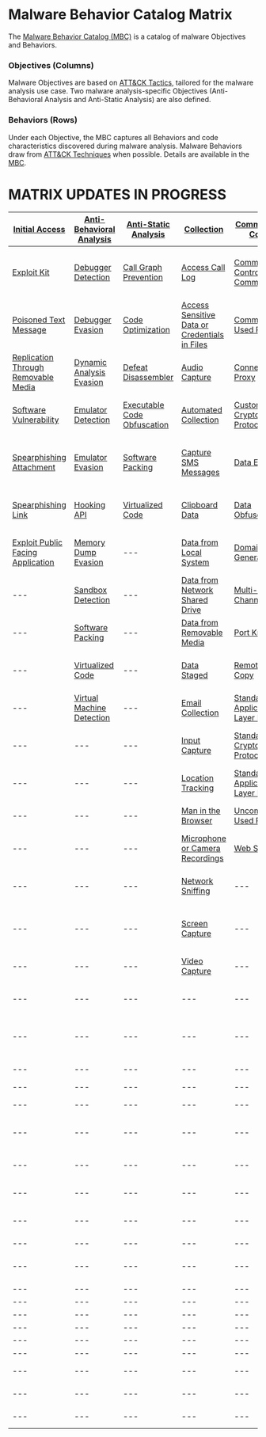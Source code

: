 # Malware Behavior Catalog Matrix #
The [Malware Behavior Catalog (MBC)](https://github.com/MAECProject/malware-behaviors) is a catalog of malware Objectives and Behaviors.

### Objectives (Columns) ###
Malware Objectives are based on [ATT&CK Tactics](https://attack.mitre.org/tactics/enterprise/), tailored for the malware analysis use case. Two malware analysis-specific Objectives (Anti-Behavioral Analysis and Anti-Static Analysis) are also defined. 

### Behaviors (Rows) ###
Under each Objective, the MBC captures all Behaviors and code characteristics discovered during malware analysis. Malware Behaviors draw from [ATT&CK Techniques](https://attack.mitre.org/techniques/enterprise/) when possible. Details are available in the [MBC](https://github.com/MAECProject/malware-behaviors).

# MATRIX UPDATES IN PROGRESS #

|[Initial Access](https://github.com/MAECProject/malware-behaviors/blob/master/initial-access/)|[Anti-Behavioral Analysis](https://github.com/MAECProject/malware-behaviors/blob/master/anti-behavioral-analysis/)|[Anti-Static Analysis](https://github.com/MAECProject/malware-behaviors/blob/master/anti-static-analysis/)|[Collection](https://github.com/MAECProject/malware-behaviors/blob/master/collection/)|[Command and Control](https://github.com/MAECProject/malware-behaviors/blob/master/command-and-control/)|[Credential Access](https://github.com/MAECProject/malware-behaviors/blob/master/credential-access/)|[Defense Evasion](https://github.com/MAECProject/malware-behaviors/blob/master/defense-evasion/)|[Discovery](https://github.com/MAECProject/malware-behaviors/blob/master/discovery/)|[Effects](https://github.com/MAECProject/malware-behaviors/blob/master/effects/)|[Execution](https://github.com/MAECProject/malware-behaviors/blob/master/execution/)|[Exfiltration](https://github.com/MAECProject/malware-behaviors/blob/master/execution/)|[Lateral Movement](https://github.com/MAECProject/malware-behaviors/tree/master/lateral-movement/)|[Persistence]((https://github.com/MAECProject/malware-behaviors/tree/master/persistence))|[Privilege Escalation](https://github.com/MAECProject/malware-behaviors/tree/master/privilege-escalation)|
|---------------------------------|------------------------|--------------------|----------|-------------------|-----------------|---------------|---------|-------|---------|------------|----------------|-----------|--------------------|
|[Exploit Kit](https://github.com/MAECProject/malware-behaviors/blob/master/initial-access/exploit-kit.md)|[Debugger Detection](https://github.com/MAECProject/malware-behaviors/blob/master/anti-behavioral-analysis/detect-debugger.md)|[Call Graph Prevention](https://github.com/MAECProject/malware-behaviors/blob/master/anti-static-analysis/call-graph-prevention.md)|[Access Call Log](https://github.com/MAECProject/malware-behaviors/blob/master/collection/access-call-log.md)|[Command and Control Communication](https://github.com/MAECProject/malware-behaviors/blob/master/command-and-control/command-control-comm.md)|[Access Sensitive Data or Credentials in Files](https://github.com/MAECProject/malware-behaviors/blob/master/collection/access-sensitive-data.md)|[Access Token Manipulation](https://github.com/MAECProject/malware-behaviors/blob/master/defense-evasion/access-token.md)|[Account Discovery](https://github.com/MAECProject/malware-behaviors/blob/master/discovery/account-discover.md)|[Compromise Data Integrity](https://github.com/MAECProject/malware-behaviors/blob/master/effects/compromise-data.md)|[AppleScript](https://github.com/MAECProject/malware-behaviors/blob/master/execution/applescript.md)|[Automated Exfiltration](https://github.com/MAECProject/malware-behaviors/blob/master/exfiltration/auto-exfiltrate.md)|[AppleScript](https://github.com/MAECProject/malware-behaviors/tree/master/execution/applescript.md)|[Application Shimming](https://github.com/MAECProject/malware-behaviors/blob/master/privilege-escalation/app-shimming.md)|[Application Shimming](https://github.com/MAECProject/malware-behaviors/blob/master/privilege-escalation/app-shimming.md)|
|[Poisoned Text Message](https://github.com/MAECProject/malware-behaviors/blob/master/initial-access/poison-text-msg.md)|[Debugger Evasion](https://github.com/MAECProject/malware-behaviors/blob/master/anti-behavioral-analysis/evade-debugger.md)|[Code Optimization](https://github.com/MAECProject/malware-behaviors/blob/master/anti-static-analysis/code-optimize.md)|[Access Sensitive Data or Credentials in Files](https://github.com/MAECProject/malware-behaviors/blob/master/collection/access-sensitive-data.md)|[Commonly Used Port](https://github.com/MAECProject/malware-behaviors/blob/master/command-and-control/common-port.md)|[Account Manipulation](https://github.com/MAECProject/malware-behaviors/blob/master/credential-access/acct-manipulate.md)|[Application Discovery](https://github.com/MAECProject/malware-behaviors/blob/master/discovery/app-discover.md)|[Analysis Tool Discovery](https://github.com/MAECProject/malware-behaviors/blob/master/discovery/analysis-tool-discover.md)|[Denial of Service](https://github.com/MAECProject/malware-behaviors/blob/master/effects/denial-of-service.md)|[Command-Line Interface](https://github.com/MAECProject/malware-behaviors/blob/master/execution/command-line.md)|[Data Compressed](https://github.com/MAECProject/malware-behaviors/blob/master/exfiltration/data-compress.md)|[Distributed Component Object Model](https://github.com/MAECProject/malware-behaviors/tree/master/lateral-movement/distributed-comp-obj-model.md)|[.bash_profile and .bashrc](https://github.com/MAECProject/malware-behaviors/blob/master/persistence/bash.md)|[Bypass User Account Control](https://github.com/MAECProject/malware-behaviors/blob/master/defense-evasion/bypass-user-acct-cntl.md)|
|[Replication Through Removable Media](https://github.com/MAECProject/malware-behaviors/tree/master/lateral-movement/replicate-remove-media.md)|[Dynamic Analysis Evasion](https://github.com/MAECProject/malware-behaviors/blob/master/anti-behavioral-analysis/evade-dynamic-analysis.md)|[Defeat Disassembler](https://github.com/MAECProject/malware-behaviors/blob/master/anti-static-analysis/disassemble-prevent.md)|[Audio Capture](https://github.com/MAECProject/malware-behaviors/blob/master/collection/audio-capture.md)|[Connection Proxy](https://github.com/MAECProject/malware-behaviors/blob/master/command-and-control/connect-proxy.md)|[Capture SMS Messages](https://github.com/MAECProject/malware-behaviors/blob/master/collection/capture-sms.md)|[Binary Padding](https://github.com/MAECProject/malware-behaviors/blob/master/defense-evasion/binary-pad.md)|[Application Discovery](https://github.com/MAECProject/malware-behaviors/blob/master/discovery/app-discover.md)|[Destroy Data](https://github.com/MAECProject/malware-behaviors/blob/master/effects/destroy-data.md)|[Deobfuscate/Decode Files or Information](https://github.com/MAECProject/malware-behaviors/blob/master/execution/deobfuscate-files.md)|[Data Encrypted](https://github.com/MAECProject/malware-behaviors/blob/master/exfiltration/data-encrypt.md)|[Exploitation of Remote Services](https://github.com/MAECProject/malware-behaviors/tree/master/lateral-movement/exploit-remote-services.md)|[BITS Jobs](https://github.com/MAECProject/malware-behaviors/blob/master/defense-evasion/bits-jobs.md)|[DLL Search Order Hijacking](https://github.com/MAECProject/malware-behaviors/blob/master/privilege-escalation/dll-search-order-hijack.md)|
|[Software Vulnerability](https://github.com/MAECProject/malware-behaviors/blob/master/initial-access/software-vuln.md)|[Emulator Detection](https://github.com/MAECProject/malware-behaviors/blob/master/anti-behavioral-analysis/detect-emulator.md)|[Executable Code Obfuscation](https://github.com/MAECProject/malware-behaviors/blob/master/anti-static-analysis/exe-code-obfuscate.md)|[Automated Collection](https://github.com/MAECProject/malware-behaviors/blob/master/collection/auto-collect.md)|[Custom Cryptographic Protocol](https://github.com/MAECProject/malware-behaviors/blob/master/command-and-control/custom-crypto-protocol.md)|[Credential Dumping](https://github.com/MAECProject/malware-behaviors/blob/master/credential-access/credential-dump.md)|[BITS Jobs](https://github.com/MAECProject/malware-behaviors/blob/master/defense-evasion/bits-jobs.md)|[Application Window Discovery](https://github.com/MAECProject/malware-behaviors/blob/master/discovery/app-window-discover.md)|[Destroy Hardware](https://github.com/MAECProject/malware-behaviors/blob/master/effects/destroy-hardware.md)|[Dynamic Data Exchange](https://github.com/MAECProject/malware-behaviors/blob/master/execution/dynamic-data-ex.md)|[Exfiltration Over Alternative Protocol](https://github.com/MAECProject/malware-behaviors/blob/master/exfiltration/exfil-over-alternative-protocol.md)|[Pass the Hash](https://github.com/MAECProject/malware-behaviors/tree/master/lateral-movement/pass-the-hash.md)|[Boot Sector Modification](https://github.com/MAECProject/malware-behaviors/blob/master/defense-evasion/boot-sector-mod.md)|[Exploitation for Privilege Escalation](https://github.com/MAECProject/malware-behaviors/blob/master/privilege-escalation/exploit-priv-escalate.md)|
|[Spearphishing Attachment](https://github.com/MAECProject/malware-behaviors/blob/master/initial-access/spearphishing-attach.md)|[Emulator Evasion](https://github.com/MAECProject/malware-behaviors/blob/master/anti-behavioral-analysis/evade-emulator.md)|[Software Packing](https://github.com/MAECProject/malware-behaviors/blob/master/anti-static-analysis/software-packing.md)|[Capture SMS Messages](https://github.com/MAECProject/malware-behaviors/blob/master/collection/capture-sms.md)|[Data Encoding](https://github.com/MAECProject/malware-behaviors/blob/master/command-and-control/data-encode.md)|[Credentials in Files](https://github.com/MAECProject/malware-behaviors/blob/master/credential-access/credentials-in-files.md)|[Boot Sector Modification](https://github.com/MAECProject/malware-behaviors/blob/master/defense-evasion/boot-sector-mod.md)|[Device Type Discovery](https://github.com/MAECProject/malware-behaviors/blob/master/discovery/device-type-discover.md)|[Encrypt Files for Ransom](https://github.com/MAECProject/malware-behaviors/blob/master/effects/encrypt-ransom.md)|[Execution through API](https://github.com/MAECProject/malware-behaviors/blob/master/defense-evasion/execution-via-api.md)|[Exfiltration Over Command and Control Channel](https://github.com/MAECProject/malware-behaviors/blob/master/exfiltration/exfil-over-c2-channel.md)|[Remote Desktop Protocol](https://github.com/MAECProject/malware-behaviors/tree/master/lateral-movement/remote-desktop-protocol.md)|[Change Default File Association](https://github.com/MAECProject/malware-behaviors/blob/master/persistence/change-default-file-assoc.md)|[File System Permissions Weakness](https://github.com/MAECProject/malware-behaviors/blob/master/privilege-escalation/file-system-perm-weakness.md)|
|[Spearphishing Link](https://github.com/MAECProject/malware-behaviors/blob/master/initial-access/spearphishing-link.md)|[Hooking API](https://github.com/MAECProject/malware-behaviors/blob/master/anti-behavioral-analysis/hooking-api.md)|[Virtualized Code](https://github.com/MAECProject/malware-behaviors/tree/master/anti-static-analysis/virtualized-code.md)|[Clipboard Data](https://github.com/MAECProject/malware-behaviors/blob/master/collection/clipboard-data.md)|[Data Obfuscation](https://github.com/MAECProject/malware-behaviors/blob/master/command-and-control/data-obfuscate.md)|[Hooking](https://github.com/MAECProject/malware-behaviors/blob/master/credential-access/hooking.md)|[Bypass User Account Control](https://github.com/MAECProject/malware-behaviors/blob/master/defense-evasion/bypass-user-acct-cntl.md)|[File and Directory Discovery](https://github.com/MAECProject/malware-behaviors/blob/master/discovery/file-and-directory-discover.md)|[Generate Fraudulent Advertising Revenue](https://github.com/MAECProject/malware-behaviors/blob/master/effects/generate-fraud-rev.md)|[Execution through Module Load](https://github.com/MAECProject/malware-behaviors/blob/master/defense-evasion/execution-via-module-load.md)|[Exfiltration Over Other Network Medium](https://github.com/MAECProject/malware-behaviors/blob/master/exfiltration/exfil-over-other-network-medium.md)|[Remote File Copy](https://github.com/MAECProject/malware-behaviors/tree/master/command-and-control/remote-file-copy.md)|[Component Firmware](https://github.com/MAECProject/malware-behaviors/blob/master/persistence/component-firmware.md)|[Hooking](https://github.com/MAECProject/malware-behaviors/blob/master/credential-access/hooking.md)|
|[Exploit Public Facing Application](https://github.com/MAECProject/malware-behaviors/blob/master/initial-access/exploit-public-facing-app.md)|[Memory Dump Evasion](https://github.com/MAECProject/malware-behaviors/blob/master/anti-behavioral-analysis/evade-memory-dump.md)|---|[Data from Local System](https://github.com/MAECProject/malware-behaviors/blob/master/collection/data-local-system.md)|[Domain Name Generation](https://github.com/MAECProject/malware-behaviors/blob/master/command-and-control/domain-name-generate.md)|[Input Capture](https://github.com/MAECProject/malware-behaviors/blob/master/collection/input-capture.md)|[Code Signing](https://github.com/MAECProject/malware-behaviors/blob/master/defense-evasion/code-signing.md)|[Local Network Configuration Discovery](https://github.com/MAECProject/malware-behaviors/blob/master/discovery/local-network-configuration-discover.md)|[Hijack System Resources](https://github.com/MAECProject/malware-behaviors/blob/master/effects/hijack-sys-resources.md)|[Exploitation for Client Execution](https://github.com/MAECProject/malware-behaviors/blob/master/defense-evasion/exploit-for-client-exe.md)|[Exfiltration Over Physical Medium](https://github.com/MAECProject/malware-behaviors/blob/master/exfiltration/exfil-over-physical-medium.md)|[Replication Through Removable Media](https://github.com/MAECProject/malware-behaviors/tree/master/lateral-movement/replicate-remove-media.md)|[Component Object Model Hijacking](https://github.com/MAECProject/malware-behaviors/blob/master/defense-evasion/component-hijack.md)|[Image File Execution Options Injection](https://github.com/MAECProject/malware-behaviors/blob/master/defense-evasion/image-file-exe-opt-inj.md)|
|---|[Sandbox Detection](https://github.com/MAECProject/malware-behaviors/blob/master/anti-behavioral-analysis/detect-sandbox.md)|---|[Data from Network Shared Drive](https://github.com/MAECProject/malware-behaviors/blob/master/collection/data-network-share.md)|[Multi-Stage Channels](https://github.com/MAECProject/malware-behaviors/blob/master/command-and-control/multi-stage-channels.md)|[LLMNR/NBT-NS Poisoning](https://github.com/MAECProject/malware-behaviors/blob/master/credential-access/LLMNR-poison.md)|[Component Object Model Hijacking](https://github.com/MAECProject/malware-behaviors/blob/master/defense-evasion/component-hijack.md)|[Network Service Scanning](https://github.com/MAECProject/malware-behaviors/blob/master/discovery/network-service-scan.md)|[Manipulate Network Traffic](https://github.com/MAECProject/malware-behaviors/blob/master/effects/manipulate-network-traffic.md)|[Install Secondary Program](https://github.com/MAECProject/malware-behaviors/blob/master/execution/install-second-prog.md)|---|[Malicious Network Driver](https://github.com/MAECProject/malware-behaviors/blob/master/persistence/malicious-network-drv.md)|[DLL Search Order Hijacking](https://github.com/MAECProject/malware-behaviors/blob/master/privilege-escalation/dll-search-order-hijack.md)|[Launch Daemon](https://github.com/MAECProject/malware-behaviors/blob/master/privilege-escalation/launch-daemon.md)|
|---|[Software Packing](https://github.com/MAECProject/malware-behaviors/blob/master/anti-static-analysis/software-packing.md)|---|[Data from Removable Media](https://github.com/MAECProject/malware-behaviors/blob/master/collection/data-removable-media.md)|[Port Knocking](https://github.com/MAECProject/malware-behaviors/blob/master/command-and-control/port-knocking.md)|[Private Keys](https://github.com/MAECProject/malware-behaviors/blob/master/credential-access/private-keys.md)|[DCShadow](https://github.com/MAECProject/malware-behaviors/blob/master/defense-evasion/dcshadow.md)|[Peripheral Device Discovery](https://github.com/MAECProject/malware-behaviors/blob/master/discovery/peripheral-device-discover.md)|[Remote Access](https://github.com/MAECProject/malware-behaviors/blob/master/execution/remote-access.md)|[Local Job Scheduling](https://github.com/MAECProject/malware-behaviors/blob/master/defense-evasion/local-job-sch.md)|---|---|[File System Permissions Weakness](https://github.com/MAECProject/malware-behaviors/blob/master/privilege-escalation/file-system-perm-weakness.md)|[Process Injection](https://github.com/MAECProject/malware-behaviors/blob/master/defense-evasion/process-inject.md)|
|---|[Virtualized Code](https://github.com/MAECProject/malware-behaviors/blob/master/anti-static-analysis/virtualized-code.md)|---|[Data Staged](https://github.com/MAECProject/malware-behaviors/blob/master/collection/data-staged.md)|[Remote File Copy](https://github.com/MAECProject/malware-behaviors/blob/master/command-and-control/remote-file-copy.md)|[Replication Through Removable Media](https://github.com/MAECProject/malware-behaviors/blob/master/credential-access/replicate-remove-media.md)|[Deobfuscate/Decode Files or Information](https://github.com/MAECProject/malware-behaviors/blob/master/defense-evasion/deobfuscate-files.md)|[Process Discovery](https://github.com/MAECProject/malware-behaviors/blob/master/discovery/process-discover.md)|---|[Power Shell](https://github.com/MAECProject/malware-behaviors/blob/master/defense-evasion/power-shell.md)|---|---|[Hidden Files and Directories](https://github.com/MAECProject/malware-behaviors/blob/master/defense-evasion/hidden-files.md)|[Scheduled Task](https://github.com/MAECProject/malware-behaviors/blob/master/execution/scheduled-task.md)|
|---|[Virtual Machine Detection](https://github.com/MAECProject/malware-behaviors/blob/master/anti-behavioral-analysis/detect-vm.md)|---|[Email Collection](https://github.com/MAECProject/malware-behaviors/blob/master/collection/email-collect.md)|[Standard Application Layer Protocol](https://github.com/MAECProject/malware-behaviors/blob/master/command-and-control/std-app-protocol.md)|---|[Disabling Security Tools](https://github.com/MAECProject/malware-behaviors/blob/master/defense-evasion/disable-security-tools.md)|[Query Registry](https://github.com/MAECProject/malware-behaviors/blob/master/discovery/query-registry.md)|---|[Prevent Concurrent Execution](https://github.com/MAECProject/malware-behaviors/blob/master/defense-evasion/prevent-concurrent-exe.md)|---|---|[Hooking](https://github.com/MAECProject/malware-behaviors/tree/master/credential-access/hooking.md)|[Setuid and Setgid](https://github.com/MAECProject/malware-behaviors/blob/master/privilege-escalation/setuid-setgid.md)|
|---|---|---|[Input Capture](https://github.com/MAECProject/malware-behaviors/blob/master/collection/input-capture.md)|[Standard Cryptographic Protocol](https://github.com/MAECProject/malware-behaviors/blob/master/command-and-control/std-crypto-protocol.md)|---|[Exploitations for Defense Evasion](https://github.com/MAECProject/malware-behaviors/blob/master/defense-evasion/exploit-for-defense.md)|[Remote System Discovery](https://github.com/MAECProject/malware-behaviors/blob/master/discovery/remote-sys-discover.md)|---|[Regsvr32](https://github.com/MAECProject/malware-behaviors/blob/master/defense-evasion/regsvr32.md)|---|---|[Image File Execution Options Injection](https://github.com/MAECProject/malware-behaviors/blob/master/defense-evasion/image-file-exe-opt-inj.md)|[Sudo](https://github.com/MAECProject/malware-behaviors/blob/master/privilege-escalation/sudo.md)|
|---|---|---|[Location Tracking](https://github.com/MAECProject/malware-behaviors/blob/master/collection/location-track.md)|[Standard Non-Application Layer Protocol](https://github.com/MAECProject/malware-behaviors/blob/master/command-and-control/std-non-app-protocol.md)|---|[File Deletion](https://github.com/MAECProject/malware-behaviors/blob/master/defense-evasion/file-deletion.md)|[Security Software Discovery](https://github.com/MAECProject/malware-behaviors/blob/master/discovery/security-sw-discover.md)|---|[Remote Access](https://github.com/MAECProject/malware-behaviors/blob/master/execution/remote-access.md)|---|---|[Install Secondary Program](https://github.com/MAECProject/malware-behaviors/blob/master/execution/install-second-prog.md)|[New Service](https://github.com/MAECProject/malware-behaviors/blob/master/persistence/new-service.md)|
|---|---|---|[Man in the Browser](https://github.com/MAECProject/malware-behaviors/blob/master/collection/man-in-browser.md)|[Uncommonly Used Port](https://github.com/MAECProject/malware-behaviors/blob/master/command-and-control/uncommon-port.md)|---|[File System Logical Offsets](https://github.com/MAECProject/malware-behaviors/blob/master/defense-evasion/file-sys-logical-offset.md)|[SMTP Connection Discovery](https://github.com/MAECProject/malware-behaviors/blob/master/discovery/smtp-connect-discover.md)|---|[Rundll32](https://github.com/MAECProject/malware-behaviors/blob/master/defense-evasion/rundll32.md)|---|---|[Kernel Modules and Extensions](https://github.com/MAECProject/malware-behaviors/blob/master/persistence/kernel-modules-ext.md)|---|
|---|---|---|[Microphone or Camera Recordings](https://github.com/MAECProject/malware-behaviors/blob/master/collection/micro-cam-capture.md)|[Web Service](https://github.com/MAECProject/malware-behaviors/blob/master/command-and-control/web-service.md)|---|[Hidden Files and Directories](https://github.com/MAECProject/malware-behaviors/blob/master/defense-evasion/hidden-files.md)|[System Information Discovery](https://github.com/MAECProject/malware-behaviors/blob/master/discovery/system-info-discover.md)|---|[Scheduled Task](https://github.com/MAECProject/malware-behaviors/blob/master/execution/scheduled-task.md)|---|---|[Launch Daemon](https://github.com/MAECProject/malware-behaviors/blob/master/privilege-escalation/launch-daemon.md)|---|
|---|---|---|[Network Sniffing](https://github.com/MAECProject/malware-behaviors/blob/master/collection/network-sniff.md)|---|---|[HISTCONTROL](https://github.com/MAECProject/malware-behaviors/blob/master/defense-evasion/histcontrol.md)|[System Network Configuration Discovery](https://github.com/MAECProject/malware-behaviors/blob/master/discovery/system-network-config-discover.md)|---|[Scripting](https://github.com/MAECProject/malware-behaviors/blob/master/execution/scripting.md)|---|---|[Local Job Scheduling](https://github.com/MAECProject/malware-behaviors/blob/master/execution/local-job-sch.md)|---|
|---|---|---|[Screen Capture](https://github.com/MAECProject/malware-behaviors/blob/master/collection/screen-capture.md)|---|---|[Image File Execution Options Injection](https://github.com/MAECProject/malware-behaviors/blob/master/defense-evasion/image-file-exe-opt-inj.md)|[System Network Connections Discovery](https://github.com/MAECProject/malware-behaviors/blob/master/discovery/system-network-conn-discover.md)|---|[Send Email](https://github.com/MAECProject/malware-behaviors/blob/master/execution/send-email.md)|---|---|[Malicious Network Driver](https://github.com/MAECProject/malware-behaviors/blob/master/persistence/malicious-network-drv.md)|---|
|---|---|---|[Video Capture](https://github.com/MAECProject/malware-behaviors/blob/master/collection/video-capture.md)|---|---|[Indicator Blocking](https://github.com/MAECProject/malware-behaviors/blob/master/defense-evasion/indicator-blocking.md)|[System Owner/User Discovery](https://github.com/MAECProject/malware-behaviors/blob/master/discovery/system-owner-discover.md)|---|[Service Execution](https://github.com/MAECProject/malware-behaviors/blob/master/execution/service-exe.md)|---|---|[Modify Existing Service](https://github.com/MAECProject/malware-behaviors/blob/master/persistence/modify-service.md)|---|
|---|---|---|---|---|---|[Indicator Removal on Host](https://github.com/MAECProject/malware-behaviors/blob/master/defense-evasion/indicator-remove-host.md)|[System Service Discovery](https://github.com/MAECProject/malware-behaviors/blob/master/discovery/system-service-discover.md)|---|[Suicide Exit](https://github.com/MAECProject/malware-behaviors/blob/master/execution/suicide-exit.md)|---|---|[Modify Registry](https://github.com/MAECProject/malware-behaviors/blob/master/defense-evasion/modify-reg.md)|---|
|---|---|---|---|---|---|[Indirect Command Execution](https://github.com/MAECProject/malware-behaviors/blob/master/defense-evasion/indirect-command.md)|[System Time Discovery](https://github.com/MAECProject/malware-behaviors/blob/master/discovery/system-time-discover.md)|---|[Windows Management Instrumentation](https://github.com/MAECProject/malware-behaviors/blob/master/execution/windows-mgt-inst.md)|---|---|[Modify Trusted Execution Environment](https://github.com/MAECProject/malware-behaviors/blob/master/defense-evasion/mod-trust-exe-environ.md)|---|
|---|---|---|---|---|---|[Install Root Certificate](https://github.com/MAECProject/malware-behaviors/blob/master/defense-evasion/install-root-cert.md)|---|---|---|---|---|---|---|
|---|---|---|---|---|---|[Masquerading](https://github.com/MAECProject/malware-behaviors/blob/master/defense-evasion/masquerading.md)|---|---|---|---|---|[Port Knocking](https://attack.mitre.org/wiki/Technique/T1205)|---|
|---|---|---|---|---|---|[Modify Registry](https://github.com/MAECProject/malware-behaviors/blob/master/defense-evasion/modify-reg.md)|---|---|---|---|---|[**+Private API Exploitation**](https://collaborate.mitre.org/ema/index.php/Ema-1020)|---|
|---|---|---|---|---|---|[Modify Trusted Execution Environment](https://github.com/MAECProject/malware-behaviors/blob/master/defense-evasion/mod-trust-exe-environ.md)|---|---|---|---|---|[Redundant Access](https://attack.mitre.org/wiki/Technique/T1108)|---|
|---|---|---|---|---|---|[Obfuscated Files or Information](https://github.com/MAECProject/malware-behaviors/blob/master/defense-evasion/obfuscate-files.md)|---|---|---|---|---|[Registry Run Keys / Startup Folder](https://attack.mitre.org/wiki/Technique/T1060)|---|
|---|---|---|---|---|---|[Polymorphic Code](https://github.com/MAECProject/malware-behaviors/blob/master/defense-evasion/polymorphic-code.md)|---|---|---|---|---|[Scheduled Task](https://attack.mitre.org/wiki/Technique/T1053)|---|
|---|---|---|---|---|---|[Port Knocking](https://github.com/MAECProject/malware-behaviors/blob/master/command-and-control/port-knocking.md)|---|---|---|---|---|[**+Surreptitious Application Installation**](https://collaborate.mitre.org/ema/index.php/Ema-1022)|---|
|---|---|---|---|---|---|[Process Injection](https://github.com/MAECProject/malware-behaviors/blob/master/defense-evasion/process-inject.md)|---|---|---|---|---|---|---|
|---|---|---|---|---|---|[Redundant Access](https://github.com/MAECProject/malware-behaviors/blob/master/defense-evasion/redundant-access.md)|---|---|---|---|---|[**+Windows Shutdown Event**](https://collaborate.mitre.org/ema/index.php/Ema-1030)|---|
|---|---|---|---|---|---|[Regsvr32](https://github.com/MAECProject/malware-behaviors/blob/master/defense-evasion/regsvr32.md)|---|---|---|---|---|---|---|
|---|---|---|---|---|---|[Rootkit Behavior](https://github.com/MAECProject/malware-behaviors/blob/master/defense-evasion/rootkit-behavior.md)|---|---|---|---|---|---|---|
|---|---|---|---|---|---|[Scripting](https://github.com/MAECProject/malware-behaviors/blob/master/execution/scripting.md)|---|---|---|---|---|---|---|
|---|---|---|---|---|---|[Software Packing](https://github.com/MAECProject/malware-behaviors/blob/master/anti-static-analysis/software-packing.md)|---|---|---|---|---|---|---|
|---|---|---|---|---|---|[Timestomp](https://github.com/MAECProject/malware-behaviors/blob/master/defense-evasion/timestomp.md)|---|---|---|---|---|---|---|
|---|---|---|---|---|---|[Web Service](https://github.com/MAECProject/malware-behaviors/blob/master/command-and-control/web-service.md)|---|---|---|---|---|---|---|
|---|---|---|---|---|---|[Alternative Installation Location](https://github.com/MAECProject/malware-behaviors/tree/master/anti-behavioral-analysis/alter-install-location.md)|---|---|---|---|---|---|---|
|---|---|---|---|---|---|[Dynamic Analysis Evasion](https://github.com/MAECProject/malware-behaviors/tree/master/anti-behavioral-analysis/evade-dynamic-analysis.md)|---|---|---|---|---|---|---|
|---|---|---|---|---|---|[DLL Search Order Hijacking](https://github.com/MAECProject/malware-behaviors/blob/master/privilege-escalation/dll-search-order-hijack.md)|---|---|---|---|---|---|---|
